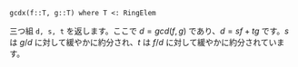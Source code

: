 ```
gcdx(f::T, g::T) where T <: RingElem
```

三つ組 `d, s, t` を返します。ここで $d = gcd(f, g)$ であり、$d = sf + tg$ です。$s$ は $g/d$ に対して緩やかに約分され、$t$ は $f/d$ に対して緩やかに約分されています。
